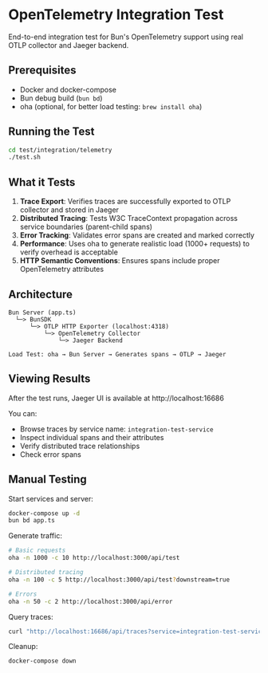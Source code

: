 # OpenTelemetry Integration Test

End-to-end integration test for Bun's OpenTelemetry support using real OTLP collector and Jaeger backend.

## Prerequisites

- Docker and docker-compose
- Bun debug build (`bun bd`)
- oha (optional, for better load testing: `brew install oha`)

## Running the Test

```bash
cd test/integration/telemetry
./test.sh
```

## What it Tests

1. **Trace Export**: Verifies traces are successfully exported to OTLP collector and stored in Jaeger
2. **Distributed Tracing**: Tests W3C TraceContext propagation across service boundaries (parent-child spans)
3. **Error Tracking**: Validates error spans are created and marked correctly
4. **Performance**: Uses oha to generate realistic load (1000+ requests) to verify overhead is acceptable
5. **HTTP Semantic Conventions**: Ensures spans include proper OpenTelemetry attributes

## Architecture

```
Bun Server (app.ts)
  └─> BunSDK
      └─> OTLP HTTP Exporter (localhost:4318)
          └─> OpenTelemetry Collector
              └─> Jaeger Backend

Load Test: oha → Bun Server → Generates spans → OTLP → Jaeger
```

## Viewing Results

After the test runs, Jaeger UI is available at http://localhost:16686

You can:
- Browse traces by service name: `integration-test-service`
- Inspect individual spans and their attributes
- Verify distributed trace relationships
- Check error spans

## Manual Testing

Start services and server:
```bash
docker-compose up -d
bun bd app.ts
```

Generate traffic:
```bash
# Basic requests
oha -n 1000 -c 10 http://localhost:3000/api/test

# Distributed tracing
oha -n 100 -c 5 http://localhost:3000/api/test?downstream=true

# Errors
oha -n 50 -c 2 http://localhost:3000/api/error
```

Query traces:
```bash
curl "http://localhost:16686/api/traces?service=integration-test-service" | jq
```

Cleanup:
```bash
docker-compose down
```
